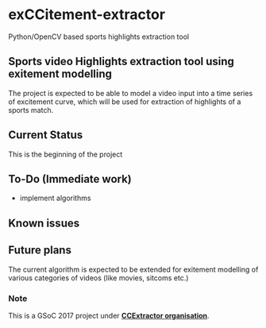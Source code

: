 # exCCitement-extractor
Python/OpenCV based sports highlights extraction tool 

## Sports video Highlights extraction tool using exitement modelling 

The project is expected to be able to model a video input into a time series of excitement curve, which will be used for extraction of highlights of a sports match. 

## Current Status 
This is the beginning of the project

## To-Do (Immediate work)
* implement algorithms  

## Known issues 

## Future plans

The current algorithm is expected to be extended for exitement modelling of various categories of videos (like movies, sitcoms etc.) 

### Note

This is a GSoC 2017 project under [**CCExtractor organisation**](http://ccextractor.org/).



